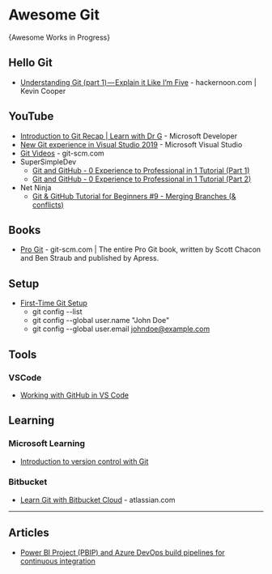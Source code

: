 # Awesome Git
{Awesome Works in Progress}

## Hello Git
* [Understanding Git (part 1) — Explain it Like I’m Five](https://hackernoon.com/understanding-git-fcffd87c15a3) - hackernoon.com | Kevin Cooper


## YouTube
* [Introduction to Git Recap | Learn with Dr G](https://www.youtube.com/watch?v=9uGS1ak_FGg) - Microsoft Developer
* [New Git experience in Visual Studio 2019](https://www.youtube.com/watch?v=UHrAg3iKoe0) - Microsoft Visual Studio
* [Git Videos](https://git-scm.com/videos) - git-scm.com
* SuperSimpleDev
  - [Git and GitHub - 0 Experience to Professional in 1 Tutorial (Part 1)](https://www.youtube.com/watch?v=hrTQipWp6co)
  - [Git and GitHub - 0 Experience to Professional in 1 Tutorial (Part 2)](https://www.youtube.com/watch?v=1ibmWyt8hfw)
* Net Ninja
  - [Git & GitHub Tutorial for Beginners #9 - Merging Branches (& conflicts)](https://www.youtube.com/watch?v=XX-Kct0PfFc)

## Books
* [Pro Git](https://git-scm.com/book/) - git-scm.com | The entire Pro Git book, written by Scott Chacon and Ben Straub and published by Apress.

## Setup
* [First-Time Git Setup](https://git-scm.com/book/en/v2/Getting-Started-First-Time-Git-Setup)
  * git config --list
  * git config --global user.name "John Doe"
  * git config --global user.email johndoe@example.com

## Tools
### VSCode
* [Working with GitHub in VS Code](https://code.visualstudio.com/docs/editor/github)

## Learning
### Microsoft Learning
* [Introduction to version control with Git](https://docs.microsoft.com/en-us/learn/paths/intro-to-vc-git/)

### Bitbucket
* [Learn Git with Bitbucket Cloud](https://www.atlassian.com/git/tutorials/learn-git-with-bitbucket-cloud) - atlassian.com

----

## Articles
* [Power BI Project (PBIP) and Azure DevOps build pipelines for continuous integration](https://learn.microsoft.com/en-us/power-bi/developer/projects/projects-build-pipelines)
